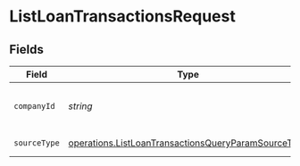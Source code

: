 # ListLoanTransactionsRequest


## Fields

| Field                                                                                                                             | Type                                                                                                                              | Required                                                                                                                          | Description                                                                                                                       | Example                                                                                                                           |
| --------------------------------------------------------------------------------------------------------------------------------- | --------------------------------------------------------------------------------------------------------------------------------- | --------------------------------------------------------------------------------------------------------------------------------- | --------------------------------------------------------------------------------------------------------------------------------- | --------------------------------------------------------------------------------------------------------------------------------- |
| `companyId`                                                                                                                       | *string*                                                                                                                          | :heavy_check_mark:                                                                                                                | Unique identifier for a company.                                                                                                  | 8a210b68-6988-11ed-a1eb-0242ac120002                                                                                              |
| `sourceType`                                                                                                                      | [operations.ListLoanTransactionsQueryParamSourceType](../../../sdk/models/operations/listloantransactionsqueryparamsourcetype.md) | :heavy_check_mark:                                                                                                                | Data source type                                                                                                                  |                                                                                                                                   |